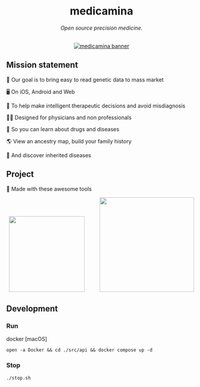 <div align="center">
  <h1>medicamina</h1>
  <i>Open source precision medicine.</i>
</div>

<br />

<div align="center">

  [![medicamina banner](https://raw.githubusercontent.com/medicamina/medicamina/main/docs/banner.png)](https://github.com/medicamina)

</div>

## Mission statement

🧬 Our goal is to bring easy to read genetic data to mass market

🖥 On iOS, Android and Web

💊 To help make intelligent therapeutic decisions and avoid misdiagnosis

👩‍⚕️ Designed for physicians and non professionals

📖 So you can learn about drugs and diseases

🌎 View an ancestry map, build your family history

🤧 And discover inherited diseases

## Project 

🔨 Made with these awesome tools


<div align="center">
  <img src="https://raw.githubusercontent.com/medicamina/medicamina/main/docs/flutter.png" width="200" />
  &nbsp;&nbsp;&nbsp;&nbsp;&nbsp;&nbsp;&nbsp;&nbsp;
  <img src="https://raw.githubusercontent.com/medicamina/medicamina/main/docs/supabase.png" width="250" />
</div>


## Development

### Run

docker [macOS]

`open -a Docker && cd ./src/api && docker compose up -d`

### Stop

`./stop.sh`